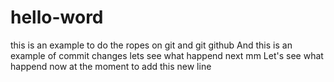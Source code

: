 # hello-word
this is an example to do the ropes on git and git github
And this is an example of commit changes lets see what happend next
mm Let's see what happend now at the moment to add this new line
